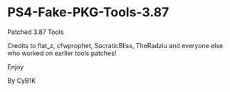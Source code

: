 # PS4-Fake-PKG-Tools-3.87

Patched 3.87 Tools

Credits to flat_z, cfwprophet, SocraticBliss, TheRadziu and everyone else who worked on earlier tools patches!

Enjoy

By CyB1K
